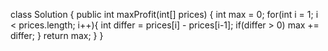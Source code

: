 class Solution {
    public int maxProfit(int[] prices) {
        int max = 0;
        for(int i = 1; i < prices.length; i++){
            int differ = prices[i] - prices[i-1];
            if(differ > 0)
                max += differ;
        }
        return max;
    }
}